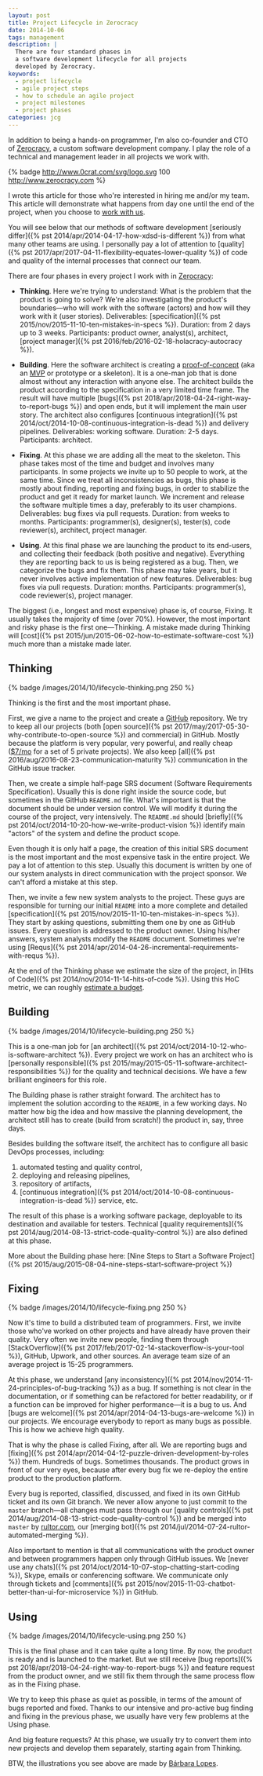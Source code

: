 ```yaml
---
layout: post
title: Project Lifecycle in Zerocracy
date: 2014-10-06
tags: management
description: |
  There are four standard phases in
  a software development lifecycle for all projects
  developed by Zerocracy.
keywords:
  - project lifecycle
  - agile project steps
  - how to schedule an agile project
  - project milestones
  - project phases
categories: jcg
---
```


In addition to being a hands-on programmer, I'm also co-founder and CTO of
[Zerocracy](http://www.zerocracy.com), a custom software development company.
I play the role of a technical and management leader in all projects
we work with.

{% badge http://www.0crat.com/svg/logo.svg 100 http://www.zerocracy.com %}

I wrote this article for those who're interested in hiring me and/or
my team. This article will demonstrate what happens from day one until
the end of the project, when you choose to [work with us](https://www.0crat.com/join).

You will see below that our methods of
software development [seriously differ]({% pst 2014/apr/2014-04-17-how-xdsd-is-different %})
from what many other teams are using. I personally pay a lot of attention to
[quality]({% pst 2017/apr/2017-04-11-flexibility-equates-lower-quality %})
of code and quality of the internal processes that connect our team.

<!--more-->

There are four phases in every project I work with in
[Zerocracy](http://www.zerocracy.com):

 * **Thinking**.
   Here we're trying to understand: What is the problem that the product
   is going to solve? We're also investigating the product's boundaries&mdash;who will work with the software (actors) and how will they work with it (user stories).
   Deliverables: [specification]({% pst 2015/nov/2015-11-10-ten-mistakes-in-specs %}).
   Duration: from 2 days up to 3 weeks.
   Participants: product owner, analyst(s), architect,
   [project manager]({% pst 2016/feb/2016-02-18-holacracy-autocracy %}).

 * **Building**.
   Here the software architect is creating a [proof-of-concept](https://en.wikipedia.org/wiki/Proof_of_concept)
   (aka an [MVP](https://en.wikipedia.org/wiki/Minimum_viable_product) or prototype or a skeleton).
   It is a one-man job that is done almost without any interaction
   with anyone else. The architect builds the product according to the
   specification in a very limited time frame. The result will have
   multiple [bugs]({% pst 2018/apr/2018-04-24-right-way-to-report-bugs %})
   and open ends, but it will implement the main user story.
   The architect also configures
   [continuous integration]({% pst 2014/oct/2014-10-08-continuous-integration-is-dead %}) and delivery pipelines.
   Deliverables: working software.
   Duration: 2-5 days.
   Participants: architect.

 * **Fixing**.
   At this phase we are adding all the meat to the skeleton. This phase
   takes most of the time and budget and involves many participants.
   In some projects we invite up to 50 people to work, at the same time.
   Since we treat all inconsistencies as bugs, this phase is mostly about
   finding, reporting and fixing bugs, in order to stabilize the product
   and get it ready for market launch. We increment and
   release the software multiple times a day, preferably to its user
   champions.
   Deliverables: bug fixes via pull requests.
   Duration: from weeks to months.
   Participants: programmer(s), designer(s), tester(s), code reviewer(s), architect, project manager.

 * **Using**.
   At this final phase we are launching the product to its end-users,
   and collecting their feedback (both positive and negative). Everything
   they are reporting back to us is being registered as a bug. Then,
   we categorize the bugs and fix them. This phase may take years, but
   it never involves active implementation of new features.
   Deliverables: bug fixes via pull requests.
   Duration: months.
   Participants: programmer(s), code reviewer(s), project manager.

The biggest (i.e., longest and most expensive) phase is, of course, Fixing. It
usually takes the majority of time (over 70%). However, the most important
and risky phase is the first one&mdash;Thinking. A mistake made during Thinking will
[cost]({% pst 2015/jun/2015-06-02-how-to-estimate-software-cost %})
much more than a mistake made later.

## Thinking

{% badge /images/2014/10/lifecycle-thinking.png 250 %}

Thinking is the first and the most important phase.

First, we give a name to the project and create a [GitHub](https://github.com) repository. We
try to keep all our projects (both
[open source]({% pst 2017/may/2017-05-30-why-contribute-to-open-source %}) and commercial) in GitHub.
Mostly because the platform is very popular, very powerful, and really cheap
([$7/mo](https://github.com/pricing) for a set of 5 private projects).
We also keep [all]({% pst 2016/aug/2016-08-23-communication-maturity %})
communication in the GitHub issue tracker.

Then, we create a simple half-page SRS document (Software Requirements Specification). Usually
this is done right inside the source code, but sometimes in the GitHub `README.md` file. What's important
is that the document should be under version control. We will modify it
during the course of the project, very intensively. The `README.md` should
[briefly]({% pst 2014/oct/2014-10-20-how-we-write-product-vision %})
identify main "actors" of the system and define the product scope.

Even though it is only half a page, the creation of this initial SRS document
is the most important and the most expensive task in the entire project.
We pay a lot of attention to this step. Usually this document is written
by one of our system analysts in direct communication with the project sponsor. We can't afford
a mistake at this step.

Then, we invite a few new system analysts to the project. These guys
are responsible for turning our initial `README` into a more complete and detailed
[specification]({% pst 2015/nov/2015-11-10-ten-mistakes-in-specs %}).
They start by asking questions, submitting them one by one
as GitHub issues. Every question is addressed to the product owner. Using
his/her answers, system analysts modify the `README` document.
Sometimes we're using [Requs]({% pst 2014/apr/2014-04-26-incremental-requirements-with-requs %}).

At the end of the Thinking phase we estimate the size of the project,
in [Hits of Code]({% pst 2014/nov/2014-11-14-hits-of-code %}).
Using this HoC metric, we can roughly
[estimate a budget](http://at.teamed.io/calculator.html).

## Building

{% badge /images/2014/10/lifecycle-building.png 250 %}

This is a one-man job for
[an architect]({% pst 2014/oct/2014-10-12-who-is-software-architect %}).
Every project we work on
has an architect who is [personally responsible]({% pst 2015/may/2015-05-11-software-architect-responsibilities %})
for the quality and technical decisions. We have a few brilliant engineers
for this role.

The Building phase is rather straight forward. The architect has to implement the
solution according to the `README`, in a few working days. No matter
how big the idea and how massive the planning development, the architect
still has to create (build from scratch!) the product in, say, three days.

Besides building the software itself, the architect has to configure all
basic DevOps processes, including:
1) automated testing and quality control,
2) deploying and releasing pipelines,
3) repository of artifacts,
4) [continuous integration]({% pst 2014/oct/2014-10-08-continuous-integration-is-dead %}) service, etc.

The result of this phase is a working software package, deployable
to its destination and available for testers. Technical
[quality requirements]({% pst 2014/aug/2014-08-13-strict-code-quality-control %})
are also defined at this phase.

More about the Building phase here:
[Nine Steps to Start a Software Project]({% pst 2015/aug/2015-08-04-nine-steps-start-software-project %})

## Fixing

{% badge /images/2014/10/lifecycle-fixing.png 250 %}

Now it's time to build a distributed team of programmers. First, we
invite those who've worked on other projects and have already
have proven their quality. Very often we invite new people,
finding them through
[StackOverflow]({% pst 2017/feb/2017-02-14-stackoverflow-is-your-tool %}), GitHub, Upwork, and other sources.
An average team size of an average project is 15-25 programmers.

At this phase, we understand [any inconsistency]({% pst 2014/nov/2014-11-24-principles-of-bug-tracking %})
as a bug. If something is not clear
in the documentation, or if something can be refactored for better
readability, or if a function can be improved for higher performance&mdash;it is a bug to us.
And [bugs are welcome]({% pst 2014/apr/2014-04-13-bugs-are-welcome %}) in our projects.
We encourage everybody to report as many bugs as possible. This is how
we achieve high quality.

That is why the phase is called Fixing, after all. We are reporting bugs and
[fixing]({% pst 2014/apr/2014-04-12-puzzle-driven-development-by-roles %})
them. Hundreds of bugs. Sometimes thousands. The product
grows in front of our very eyes, because after every bug fix
we re-deploy the entire product to the production platform.

Every bug is reported, classified, discussed, and fixed in its
own GitHub ticket and its own Git branch. We never allow anyone
to just commit to the `master` branch&mdash;all changes must pass through
our [quality controls]({% pst 2014/aug/2014-08-13-strict-code-quality-control %})
and be merged into `master` by [rultor.com](http://www.rultor.com),
our [merging bot]({% pst 2014/jul/2014-07-24-rultor-automated-merging %}).

Also important to mention is that all communications with the product owner
and between programmers happen only through GitHub issues. We
[never use any chats]({% pst 2014/oct/2014-10-07-stop-chatting-start-coding %}),
Skype, emails or conferencing software. We communicate
only through tickets and
[comments]({% pst 2015/nov/2015-11-03-chatbot-better-than-ui-for-microservice %})
in GitHub.

## Using

{% badge /images/2014/10/lifecycle-using.png 250 %}

This is the final phase and it can take quite a long time. By now, the product is
ready and is launched to the market. But we still receive
[bug reports]({% pst 2018/apr/2018-04-24-right-way-to-report-bugs %})
and feature request from the product owner, and we still fix them through
the same process flow as in the Fixing phase.

We try to keep this phase as quiet as possible, in terms of
the amount of bugs reported and fixed. Thanks to our intensive and
pro-active bug finding and fixing in the previous phase, we usually
have very few problems at the Using phase.

And big feature requests? At this phase, we usually try to convert
them into new projects and develop them separately, starting again
from Thinking.

BTW, the illustrations you see above are made by
[Bárbara Lopes](https://www.behance.net/lopesbarbara).
